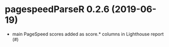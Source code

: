 # pagespeedParseR 0.2.6 (2019-06-19)

* main PageSpeed scores added as score.* columns in Lighthouse report (#) 
